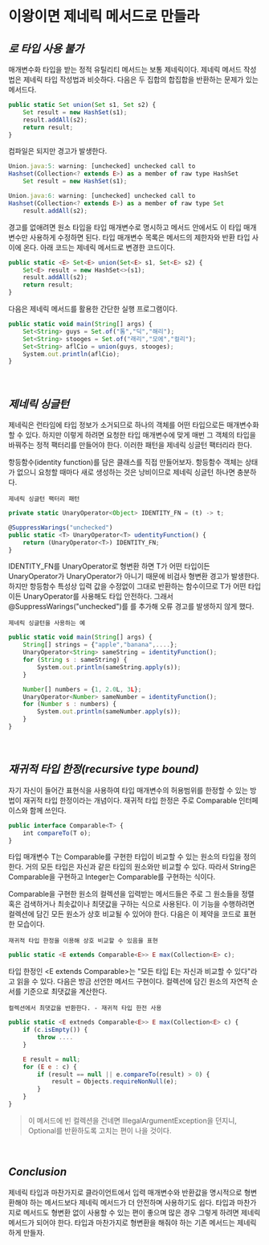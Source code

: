 # 이왕이면 제네릭 메서드로 만들라

## *로 타입 사용 불가*

매개변수화 타입을 받는 정적 유틸리티 메서드는 보통 제네릭이다. 제네릭 메서드 작성법은 제네릭 타입 작성법과 비슷하다. 다음은 두 집합의 합집합을 반환하는 문제가 있는 메서드다.

```js
public static Set union(Set s1, Set s2) {
    Set result = new HashSet(s1);
    result.addAll(s2);
    return result;
}
```

컴파일은 되지만 경고가 발생한다.

```js
Union.java:5: warning: [unchecked] unchecked call to
Hashset(Collection<? extends E>) as a member of raw type HashSet
    Set result = new HashSet(s1);
```
```js
Union.java:6: warning: [unchecked] unchecked call to
Hashset(Collection<? extends E>) as a member of raw type Set
    result.addAll(s2);
```

경고를 없애려면 원소 타입을 타입 매개변수로 명시하고 메서드 안에서도 이 타입 매개변수만 사용하게 수정하면 된다. 타입 매개변수 목록은 메서드의 제한자와 반환 타입 사이에 온다. 아래 코드는 제네릭 메서드로 변경한 코드이다.

```js
public static <E> Set<E> union(Set<E> s1, Set<E> s2) {
    Set<E> result = new HashSet<>(s1);
    result.addAll(s2);
    return result;
}
```

다음은 제네릭 메서드를 활용한 간단한 실행 프로그램이다.

```js
public static void main(String[] args) {
    Set<String> guys = Set.of("톰","딕","해리");
    Set<String> stooges = Set.of("래리","모에","컬리");
    Set<String> aflCio = union(guys, stooges);
    System.out.println(aflCio);
}
```

<br>

## *제네릭 싱글턴*

제네릭은 런타임에 타입 정보가 소거되므로 하나의 객체를 어떤 타입으로든 매개변수화할 수 있다. 하지만 이렇게 하려면 요청한 타입 매개변수에 맞게 매번 그 객체의 타입을 바꿔주는 정적 팩터리를 만들어야 한다. 이러한 패턴을 제네릭 싱글턴 팩터리라 한다.

항등함수(identity function)를 담은 클래스를 직접 만들어보자. 항등함수 객체는 상태가 없으니 요청할 때마다 새로 생성하는 것은 낭비이므로 제네릭 싱글턴 하나면 충분하다.

`제네릭 싱글턴 팩터리 패턴`

```js
private static UnaryOperator<Object> IDENTITY_FN = (t) -> t;

@SuppressWarings("unchecked")
public static <T> UnaryOperator<T> udentityFunction() {
    return (UnaryOperator<T>) IDENTITY_FN;
}
```

IDENTITY_FN를 UnaryOperator<T>로 형변환 하면 T가 어떤 타입이든 UnaryOperator<Object>가 UnaryOperator<T>가 아니기 때문에 비검사 형변환 경고가 발생한다. 하지만 항등함수 특성상 입력 값을 수정없이 그대로 반환하는 함수이므로 T가 어떤 타입이든 UnaryOperator<T>를 사용해도 타입 안전하다. 그래서 @SuppressWarings("unchecked")를 를 추가해 오류 경고를 발생하지 않게 했다.

`제네릭 싱글턴을 사용하는 예`

```js
public static void main(String[] args) {
    String[] strings = {"apple","banana",....};
    UnaryOperator<String> sameString = identityFunction();
    for (String s : sameString) {
        System.out.println(sameString.apply(s));
    }

    Number[] numbers = {1, 2.0L, 3L};
    UnaryOperator<Number> sameNumber = identityFunction();
    for (Number s : numbers) {
        System.out.println(sameNumber.apply(s));
    }
}
```

<br>

## *재귀적 타입 한정(recursive type bound)*

자기 자신이 들어간 표현식을 사용하여 타입 매개변수의 허용범위를 한정할 수 있는 방법이 재귀적 타입 한정이라는 개념이다. 재귀적 타입 한정은 주로 Comparable 인터페이스와 함께 쓰인다.

```js
public interface Comparable<T> {
    int compareTo(T o);
}
```

타입 매개변수 T는 Comparable<T>를 구현한 타입이 비교할 수 있는 원소의 타입을 정의한다. 거의 모든 타입은 자신과 같은 타입의 원소와만 비교할 수 있다. 따라서 String은 Comparable<String>을 구현하고 Integer는 Comparable<Integer>를 구현하는 식이다.

Comparable을 구현한 원소의 컬렉션을 입력받는 메서드들은 주로 그 원소들을 정렬 혹은 검색하거나 최솟값이나 최댓값을 구하는 식으로 사용된다. 이 기능을 수행하려면 컬렉션에 담긴 모든 원소가 상호 비교될 수 있어야 한다. 다음은 이 제약을 코드로 표현한 모습이다.

`재귀적 타입 한정을 이용해 상호 비교할 수 있음을 표현`

```js
public static <E extends Comparable<E>> E max(Collection<E> c);
```

타입 한정인 <E extends Comparable<E>>는 "모든 타입 E는 자신과 비교할 수 있다"라고 읽을 수 있다. 다음은 방금 선언한 메서드 구현이다. 컬렉션에 담긴 원소의 자연적 순서를 기준으로 최댓값을 계산한다.

`컬렉션에서 최댓값을 반환한다. - 재귀적 타입 한전 사용`

```js
public static <E extneds Comparable<E>> E max(Collection<E> c) {
    if (c.isEmpty()) {
        throw ....
    }

    E result = null;
    for (E e : c) {
        if (result == null || e.compareTo(result) > 0) {
            result = Objects.requireNonNull(e);
        }
    }
}
```

> 이 메서드에 빈 컬렉션을 건네면 IllegalArgumentException을 던지니, Optional<E>를 반환하도록 고치는 편이 나을 것이다.


<br>

## *Conclusion*

제네릭 타입과 마찬가지로 클라이언트에서 입력 매개변수와 반환값을 명시적으로 형변환해야 하는 메서드보다 제네릭 메서드가 더 안전하며 사용하기도 쉽다. 타입과 마찬가지로 메서드도 형변환 없이 사용할 수 있는 편이 좋으며 많은 경우 그렇게 하려면 제네릭 메서드가 되어야 한다. 타입과 마찬가지로 형변환을 해줘야 하는 기존 메서드는 제네릭하게 만들자.



